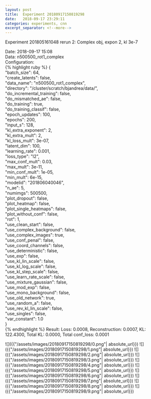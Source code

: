 ```yaml
---
layout: post
title:  Experiment 20180917150819298
date:   2018-09-17 23:29:11
categories: experiments, cnn
excerpt_separator: <!--more-->
---
```

Experiment 201805161048 rerun 2: Complex obj, expon 2, kl 3e-7  

 <!--more-->
Date: 2018-09-17 15:08  
Data: n500500_rot1_complex  
Configuration:   
{% highlight ruby %}
{  
    "batch_size": 64,   
    "create_latents": false,   
    "data_name": "n500500_rot1_complex",   
    "directory": "/cluster/scratch/bjandrea/data/",   
    "do_incremental_training": false,   
    "do_mismatched_ae": false,   
    "do_training": true,   
    "do_training_classif": false,   
    "epoch_updates": 100,   
    "epochs": 200,   
    "input_s": 128,   
    "kl_extra_exponent": 2,   
    "kl_extra_mult": 2,   
    "kl_loss_mult": 3e-07,   
    "latent_dim": 100,   
    "learning_rate": 0.001,   
    "loss_type": "l2",   
    "max_conf_mult": 0.03,   
    "max_mult": 3e-11,   
    "min_conf_mult": 1e-05,   
    "min_mult": 6e-15,   
    "modelid": "201806040046",   
    "n_ae": 5,   
    "numimgs": 500500,   
    "plot_dropout": false,   
    "plot_heatmap": false,   
    "plot_single_heatmaps": false,   
    "plot_without_conf": false,   
    "rot": 1,   
    "use_clean_start": false,   
    "use_complex_background": false,   
    "use_complex_images": true,   
    "use_conf_penal": false,   
    "use_coord_channels": false,   
    "use_deterministic": false,   
    "use_exp": false,   
    "use_kl_lin_scale": false,   
    "use_kl_log_scale": false,   
    "use_kl_step_scale": false,   
    "use_learn_rate_scale": false,   
    "use_mixture_gaussian": false,   
    "use_mod_exp": false,   
    "use_mono_background": false,   
    "use_old_network": true,   
    "use_random_a": false,   
    "use_rev_kl_lin_scale": false,   
    "use_singles": false,   
    "var_constant": 1.0  
}  
{% endhighlight %}
Result: Loss: 0.0008, Reconstruction: 0.0007, KL: 122.4300, Total KL: 0.0000,  Total conf_loss: 0.0001  

![]({{"/assets/images/20180917150819298/0.png"| absolute_url}})
![]({{"/assets/images/20180917150819298/1.png"| absolute_url}})
![]({{"/assets/images/20180917150819298/2.png"| absolute_url}})
![]({{"/assets/images/20180917150819298/3.png"| absolute_url}})
![]({{"/assets/images/20180917150819298/4.png"| absolute_url}})
![]({{"/assets/images/20180917150819298/5.png"| absolute_url}})
![]({{"/assets/images/20180917150819298/6.png"| absolute_url}})
![]({{"/assets/images/20180917150819298/7.png"| absolute_url}})
![]({{"/assets/images/20180917150819298/8.png"| absolute_url}})
![]({{"/assets/images/20180917150819298/9.png"| absolute_url}})
